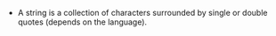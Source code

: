 - A string is a collection of characters surrounded by single or double quotes (depends on the language).